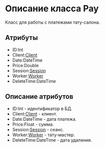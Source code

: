 # Описание класса Pay
Класс для работы с платежами тату-салона.

## Атрибуты

* ID:Int
* Client:[Client](https://github.com/To4ilko1/tattoo-parlor/blob/master/docs/Client.md "объект класса Client")
* Date:DateTime
* Price:Double
* Session:[Session](https://github.com/To4ilko1/tattoo-parlor/blob/master/docs/Session.md "объект класса Session")
* Worker:[Worker](https://github.com/To4ilko1/tattoo-parlor/blob/master/docs/Worker.md "объект класса Worker")
* DeleteTime:DateTime

## Описание атрибутов

* ID:Int - идентификатор в БД.
* Client:[Client](https://github.com/To4ilko1/tattoo-parlor/blob/master/docs/Client.md "объект класса Client") - клиент.
* Date:DateTime - дата платежа.
* Price:Float - сумма.
* Session:[Session](https://github.com/To4ilko1/tattoo-parlor/blob/master/docs/Session.md "объект класса Session") - сеанс.
* Worker:[Worker](https://github.com/To4ilko1/tattoo-parlor/blob/master/docs/Worker.md "объект класса Worker") - тату-мастер.
* DeleteTime:DateTime - дата удаления.